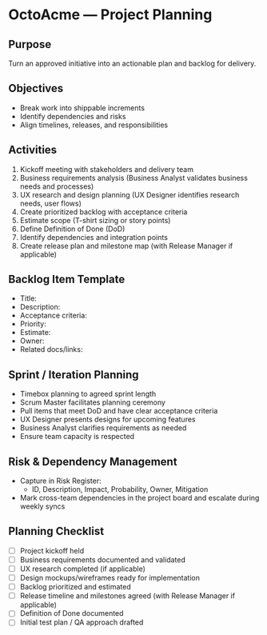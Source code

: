 # OctoAcme — Project Planning

## Purpose
Turn an approved initiative into an actionable plan and backlog for delivery.

## Objectives
- Break work into shippable increments
- Identify dependencies and risks
- Align timelines, releases, and responsibilities

## Activities
1. Kickoff meeting with stakeholders and delivery team
2. Business requirements analysis (Business Analyst validates business needs and processes)
3. UX research and design planning (UX Designer identifies research needs, user flows)
4. Create prioritized backlog with acceptance criteria
5. Estimate scope (T-shirt sizing or story points)
6. Define Definition of Done (DoD)
7. Identify dependencies and integration points
8. Create release plan and milestone map (with Release Manager if applicable)

## Backlog Item Template
- Title:
- Description:
- Acceptance criteria:
- Priority:
- Estimate:
- Owner:
- Related docs/links:

## Sprint / Iteration Planning
- Timebox planning to agreed sprint length
- Scrum Master facilitates planning ceremony
- Pull items that meet DoD and have clear acceptance criteria
- UX Designer presents designs for upcoming features
- Business Analyst clarifies requirements as needed
- Ensure team capacity is respected

## Risk & Dependency Management
- Capture in Risk Register:
  - ID, Description, Impact, Probability, Owner, Mitigation
- Mark cross-team dependencies in the project board and escalate during weekly syncs

## Planning Checklist
- [ ] Project kickoff held
- [ ] Business requirements documented and validated
- [ ] UX research completed (if applicable)
- [ ] Design mockups/wireframes ready for implementation
- [ ] Backlog prioritized and estimated
- [ ] Release timeline and milestones agreed (with Release Manager if applicable)
- [ ] Definition of Done documented
- [ ] Initial test plan / QA approach drafted

